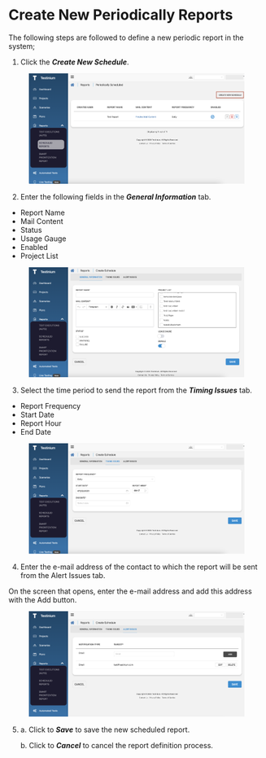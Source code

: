 # Create New Periodically Reports

The following steps are followed to define a new periodic report in the system;

1. Click the _**Create New Schedule**_.

<figure><img src="../../../.gitbook/assets/Screenshot 2025-02-07 at 09.11.39 (1).png" alt=""><figcaption></figcaption></figure>

2. Enter the following fields in the _**General Information**_ tab.

* Report Name
* Mail Content
* Status
* Usage Gauge
* Enabled
* Project List

<figure><img src="../../../.gitbook/assets/Screenshot 2025-02-07 at 09.47.42.png" alt=""><figcaption></figcaption></figure>

3. Select the time period to send the report from the _**Timing Issues**_ tab.

* Report Frequency
* Start Date
* Report Hour
* End Date

<figure><img src="../../../.gitbook/assets/Screenshot 2025-02-07 at 09.47.58.png" alt=""><figcaption></figcaption></figure>

4. Enter the e-mail address of the contact to which the report will be sent from the Alert Issues tab.

On the screen that opens, enter the e-mail address and add this address with the Add button.

<figure><img src="../../../.gitbook/assets/Screenshot 2025-02-07 at 09.48.46.png" alt=""><figcaption></figcaption></figure>

5.  a. Click to _**Save**_ to save the new scheduled report.

    b. Click to _**Cancel**_ to cancel the report definition process.
